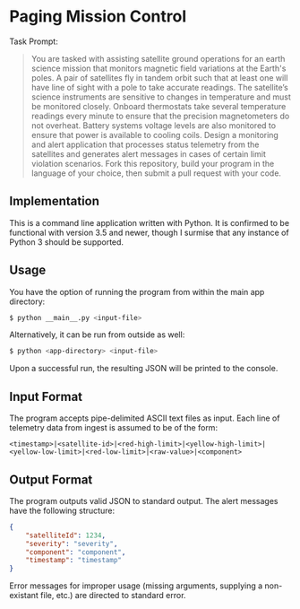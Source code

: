 # Paging Mission Control

Task Prompt:

> You are tasked with assisting satellite ground operations for an earth science mission that monitors magnetic field variations at the Earth's poles. A pair of satellites fly in tandem orbit such that at least one will have line of sight with a pole to take accurate readings. The satellite’s science instruments are sensitive to changes in temperature and must be monitored closely. Onboard thermostats take several temperature readings every minute to ensure that the precision magnetometers do not overheat. Battery systems voltage levels are also monitored to ensure that power is available to cooling coils. Design a monitoring and alert application that processes status telemetry from the satellites and generates alert messages in cases of certain limit violation scenarios.  Fork this repository, build your program in the language of your choice, then submit a pull request with your code.

## Implementation
This is a command line application written with Python. It is confirmed to be functional with version 3.5 and newer, though I surmise that any instance of Python 3 should be supported.

## Usage
You have the option of running the program from within the main app directory:

```sh
$ python __main__.py <input-file>
```

Alternatively, it can be run from outside as well:

```sh
$ python <app-directory> <input-file>
```

Upon a successful run, the resulting JSON will be printed
to the console.

## Input Format
The program accepts pipe-delimited ASCII text files as input. Each line of telemetry data from ingest is assumed to be of the form:

```
<timestamp>|<satellite-id>|<red-high-limit>|<yellow-high-limit>|<yellow-low-limit>|<red-low-limit>|<raw-value>|<component>
```

## Output Format
The program outputs valid JSON to standard output. The alert messages have the following structure:

```json
{
    "satelliteId": 1234,
    "severity": "severity",
    "component": "component",
    "timestamp": "timestamp"
}
```

Error messages for improper usage (missing arguments, supplying a non-existant file, etc.) are directed to standard error.
